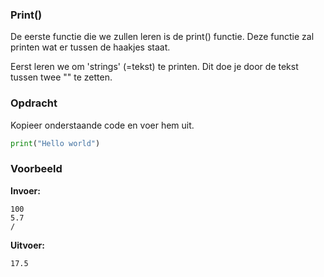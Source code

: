 ### Print()

De eerste functie die we zullen leren is de print() functie. Deze functie zal printen wat er tussen de haakjes staat. 

Eerst leren we om 'strings' (=tekst) te printen. Dit doe je door de tekst tussen twee "" te zetten.

### Opdracht
Kopieer onderstaande code en voer hem uit.

```python
print("Hello world")
```

### Voorbeeld

**Invoer:**

    100
    5.7
    /

**Uitvoer:**

    17.5
